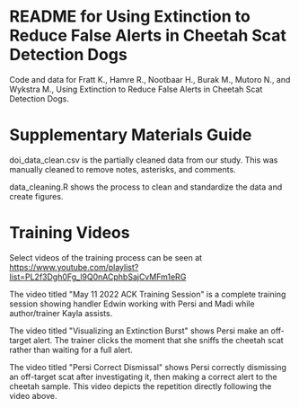 # README for Using Extinction to Reduce False Alerts in Cheetah Scat Detection Dogs
Code and data for Fratt K., Hamre R., Nootbaar H., Burak M., Mutoro N., and Wykstra M., Using Extinction to Reduce False Alerts in Cheetah Scat Detection Dogs. 

# Supplementary Materials Guide
doi_data_clean.csv is the partially cleaned data from our study. This was manually cleaned to remove notes, asterisks, and comments. 

data_cleaning.R shows the process to clean and standardize the data and create figures.

# Training Videos
Select videos of the training process can be seen at https://www.youtube.com/playlist?list=PL2f3Dgh0Fg_l9Q0nACphbSajCvMFm1eRG

The video titled "May 11 2022 ACK Training Session" is a complete training session showing handler Edwin working with Persi and Madi while author/trainer Kayla assists.

The video titled "Visualizing an Extinction Burst" shows Persi make an off-target alert. The trainer clicks the moment that she sniffs the cheetah scat rather than waiting for a full alert.

The video titled "Persi Correct Dismissal" shows Persi correctly dismissing an off-target scat after investigating it, then making a correct alert to the cheetah sample. This video depicts the repetition directly following the video above.
